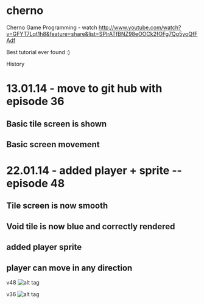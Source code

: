 cherno
======

Cherno Game Programming - watch http://www.youtube.com/watch?v=GFYT7Lqt1h8&feature=share&list=SPlrATfBNZ98eOOCk2fOFg7Qg5yoQfFAdf

Best tutorial ever found :)

History
# 13.01.14 - move to git hub with episode 36
## Basic tile screen is shown
## Basic screen movement

# 22.01.14 - added player + sprite -- episode 48
## Tile screen is now smooth
## Void tile is now blue and correctly rendered
## added player sprite 
## player can move in any direction

v48
![alt tag](https://raw.github.com/tsarnow/cherno/docu/48/current_state.png)

v36
![alt tag](https://raw.github.com/tsarnow/cherno/docu/36/current_state.png)

